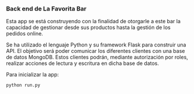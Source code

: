 ### Back end de La Favorita Bar

Esta app se está construyendo con la finalidad de otorgarle a este bar la capacidad de gestionar desde sus productos hasta la gestión de los pedidos online.

Se ha utilizado el lenguaje Python y su framework Flask para construir una API. El objetivo será poder comunicar los diferentes clientes con una base de datos MongoDB. Estos clientes podrán, mediante autorización por roles, realizar acciones de lectura y escritura en dicha base de datos.

Para inicializar la app:
```
python run.py
```
